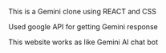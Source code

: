 This is a Gemini clone using REACT and CSS

Used google API for getting Gemini response

This website works as like Gemini AI chat bot

